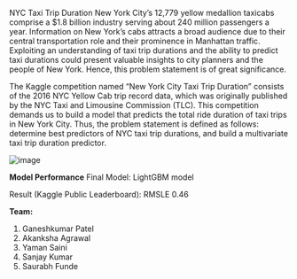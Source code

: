 NYC Taxi Trip Duration
New York City’s 12,779 yellow medallion taxicabs comprise a $1.8 billion industry serving about 240 million passengers a year. Information on New York’s cabs attracts a broad audience due to their central transportation role and their prominence in Manhattan traffic. Exploiting an understanding of taxi trip durations and the ability to predict taxi durations could present valuable insights to city planners and the people of New York. Hence, this problem statement is of great significance.

The Kaggle competition named “New York City Taxi Trip Duration” consists of the 2016 NYC Yellow Cab trip record data, which was originally published by the NYC Taxi and Limousine Commission (TLC). This competition demands us to build a model that predicts the total ride duration of taxi trips in New York City. Thus, the problem statement is defined as follows: determine best predictors of NYC taxi trip durations, and build a multivariate taxi trip duration predictor.

![image](https://user-images.githubusercontent.com/66200786/165702179-2c51f77d-a062-4451-a698-bbd767a0acbf.png)



**Model Performance**
Final Model: LightGBM model

Result (Kaggle Public Leaderboard): RMSLE 0.46


**Team:**

1. Ganeshkumar Patel
2. Akanksha Agrawal
3. Yaman Saini
4. Sanjay Kumar
5. Saurabh Funde
